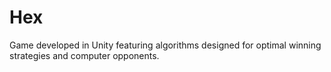 # Hex
Game developed in Unity featuring algorithms designed for optimal winning strategies and computer opponents.

